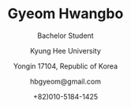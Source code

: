 <h1 align="center">Gyeom Hwangbo</h1>
<p align="center">Bachelor Student</p>
<p align="center">Kyung Hee University</p>
<p align="center">Yongin 17104, Republic of Korea</p>
<p align="center">hbgyeom@gmail.com</p>
<p align="center">+82)010-5184-1425</p>
